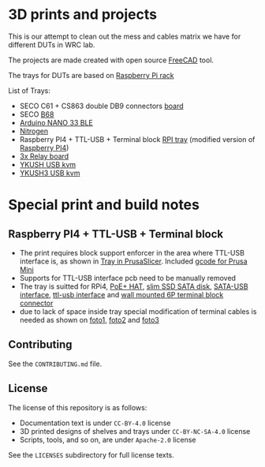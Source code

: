 <!--
SPDX-FileCopyrightText: Huawei Inc.

SPDX-License-Identifier: CC-BY-4.0
-->

# 3D prints and projects


This is our attempt to clean out the mess and cables matrix we have for different DUTs in WRC lab.

The projects are made created with open source [FreeCAD](https://www.freecadweb.org) tool.

The trays for DUTs are based on [Raspberry Pi rack](https://www.prusaprinters.org/prints/69176-1u-raspberry-pi-rack-with-moduler-trays/files)

List of Trays:

- SECO C61 + CS863 double DB9 connectors [board](SBCB68_tray.png) 
- SECO [B68](SBCB68_tray.png)
- [Arduino NANO 33 BLE ](Arduino_Nano_33_BLE_tray.png)
- [Nitrogen](3D_shelves/Nitrogen_tray.png)
- Raspberry PI4 + TTL-USB + Terminal block [RPI tray](3D_shelves/trpi4-1-rpi4-tray-all.png) (modified version of [Raspberry PI4](https://www.prusaprinters.org/prints/69176-1u-raspberry-pi-rack-with-moduler-trays/files))
- [3x Relay board ](3D_shelves/relay_tray-Relay_tray.png)
- [YKUSH USB kvm](3D_shelves/ykush_tray.png)
- [YKUSH3 USB kvm](3D_shelves/ykush3_tray.png)


# Special print and build notes

## Raspberry PI4 + TTL-USB + Terminal block

* The print requires block support enforcer in the area where TTL-USB interface is, as shown in [Tray in PrusaSlicer](trpi4-prusaslicer.png). Included [gcode for Prusa Mini](trpi4-1-rpi4-tray-all_0.2mm_PETG_MINI_7h23m.gcode) 
* Supports for TTL-USB interface pcb need to be manually removed
* The tray is suitted for RPi4, [PoE+ HAT](https://www.amazon.de/gp/product/B0928ZD7QQ), [slim SSD SATA disk](https://www.komputronik.pl/product/376298/kingston-ssd-a400-120gb.html), [SATA-USB interface](https://www.amazon.de/-/en/gp/product/B06XCV1W97), [ttl-usb interface](https://www.aliexpress.com/item/32786625237.html) and [wall mounted 6P terminal block connector](https://www.aliexpress.com/item/10000003892271.html)
* due to lack of space inside tray special modification of terminal cables is needed as shown on [foto1](cm1.png), [foto2](cm2.png) and [foto3](cm3.png)

## Contributing

See the `CONTRIBUTING.md` file.

## License

The license of this repository is as follows:

* Documentation text is under `CC-BY-4.0` license
* 3D printed designs of shelves and trays under `CC-BY-NC-SA-4.0` license
* Scripts, tools, and so on, are under `Apache-2.0` license

See the `LICENSES` subdirectory for full license texts.
